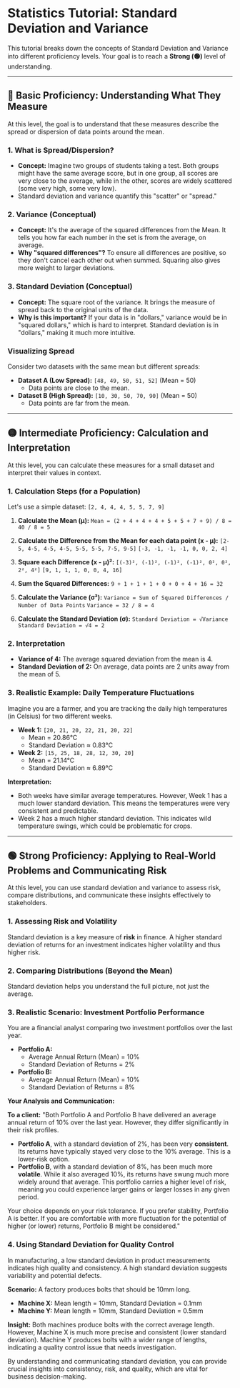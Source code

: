 # Statistics Tutorial: Standard Deviation and Variance

This tutorial breaks down the concepts of Standard Deviation and Variance into different proficiency levels. Your goal is to reach a **Strong (🟢)** level of understanding.

---

## 🔵 Basic Proficiency: Understanding What They Measure

At this level, the goal is to understand that these measures describe the spread or dispersion of data points around the mean.

### 1. What is Spread/Dispersion?

*   **Concept:** Imagine two groups of students taking a test. Both groups might have the same average score, but in one group, all scores are very close to the average, while in the other, scores are widely scattered (some very high, some very low).
*   Standard deviation and variance quantify this "scatter" or "spread."

### 2. Variance (Conceptual)

*   **Concept:** It's the average of the squared differences from the Mean. It tells you how far each number in the set is from the average, on average.
*   **Why "squared differences"?** To ensure all differences are positive, so they don't cancel each other out when summed. Squaring also gives more weight to larger deviations.

### 3. Standard Deviation (Conceptual)

*   **Concept:** The square root of the variance. It brings the measure of spread back to the original units of the data.
*   **Why is this important?** If your data is in "dollars," variance would be in "squared dollars," which is hard to interpret. Standard deviation is in "dollars," making it much more intuitive.

### Visualizing Spread

Consider two datasets with the same mean but different spreads:

*   **Dataset A (Low Spread):** `[48, 49, 50, 51, 52]` (Mean = 50)
    *   Data points are close to the mean.
*   **Dataset B (High Spread):** `[10, 30, 50, 70, 90]` (Mean = 50)
    *   Data points are far from the mean.

---

## 🟡 Intermediate Proficiency: Calculation and Interpretation

At this level, you can calculate these measures for a small dataset and interpret their values in context.

### 1. Calculation Steps (for a Population)

Let's use a simple dataset: `[2, 4, 4, 4, 5, 5, 7, 9]`

1.  **Calculate the Mean (μ):**
    `Mean = (2 + 4 + 4 + 4 + 5 + 5 + 7 + 9) / 8 = 40 / 8 = 5`

2.  **Calculate the Difference from the Mean for each data point (x - μ):**
    `[2-5, 4-5, 4-5, 4-5, 5-5, 5-5, 7-5, 9-5]`
    `[-3, -1, -1, -1, 0, 0, 2, 4]`

3.  **Square each Difference (x - μ)²:**
    `[(-3)², (-1)², (-1)², (-1)², 0², 0², 2², 4²]`
    `[9, 1, 1, 1, 0, 0, 4, 16]`

4.  **Sum the Squared Differences:**
    `9 + 1 + 1 + 1 + 0 + 0 + 4 + 16 = 32`

5.  **Calculate the Variance (σ²):**
    `Variance = Sum of Squared Differences / Number of Data Points`
    `Variance = 32 / 8 = 4`

6.  **Calculate the Standard Deviation (σ):**
    `Standard Deviation = √Variance`
    `Standard Deviation = √4 = 2`

### 2. Interpretation

*   **Variance of 4:** The average squared deviation from the mean is 4.
*   **Standard Deviation of 2:** On average, data points are 2 units away from the mean of 5.

### 3. Realistic Example: Daily Temperature Fluctuations

Imagine you are a farmer, and you are tracking the daily high temperatures (in Celsius) for two different weeks.

*   **Week 1:** `[20, 21, 20, 22, 21, 20, 22]`
    *   Mean = 20.86°C
    *   Standard Deviation ≈ 0.83°C
*   **Week 2:** `[15, 25, 18, 28, 12, 30, 20]`
    *   Mean = 21.14°C
    *   Standard Deviation ≈ 6.89°C

**Interpretation:**

*   Both weeks have similar average temperatures. However, Week 1 has a much lower standard deviation. This means the temperatures were very consistent and predictable.
*   Week 2 has a much higher standard deviation. This indicates wild temperature swings, which could be problematic for crops.

---

## 🟢 Strong Proficiency: Applying to Real-World Problems and Communicating Risk

At this level, you can use standard deviation and variance to assess risk, compare distributions, and communicate these insights effectively to stakeholders.

### 1. Assessing Risk and Volatility

Standard deviation is a key measure of **risk** in finance. A higher standard deviation of returns for an investment indicates higher volatility and thus higher risk.

### 2. Comparing Distributions (Beyond the Mean)

Standard deviation helps you understand the full picture, not just the average.

### 3. Realistic Scenario: Investment Portfolio Performance

You are a financial analyst comparing two investment portfolios over the last year.

*   **Portfolio A:**
    *   Average Annual Return (Mean) = 10%
    *   Standard Deviation of Returns = 2%
*   **Portfolio B:**
    *   Average Annual Return (Mean) = 10%
    *   Standard Deviation of Returns = 8%

**Your Analysis and Communication:**

**To a client:** "Both Portfolio A and Portfolio B have delivered an average annual return of 10% over the last year. However, they differ significantly in their risk profiles.

*   **Portfolio A**, with a standard deviation of 2%, has been very **consistent**. Its returns have typically stayed very close to the 10% average. This is a lower-risk option.
*   **Portfolio B**, with a standard deviation of 8%, has been much more **volatile**. While it also averaged 10%, its returns have swung much more widely around that average. This portfolio carries a higher level of risk, meaning you could experience larger gains or larger losses in any given period.

Your choice depends on your risk tolerance. If you prefer stability, Portfolio A is better. If you are comfortable with more fluctuation for the potential of higher (or lower) returns, Portfolio B might be considered."

### 4. Using Standard Deviation for Quality Control

In manufacturing, a low standard deviation in product measurements indicates high quality and consistency. A high standard deviation suggests variability and potential defects.

**Scenario:** A factory produces bolts that should be 10mm long.

*   **Machine X:** Mean length = 10mm, Standard Deviation = 0.1mm
*   **Machine Y:** Mean length = 10mm, Standard Deviation = 0.5mm

**Insight:** Both machines produce bolts with the correct average length. However, Machine X is much more precise and consistent (lower standard deviation). Machine Y produces bolts with a wider range of lengths, indicating a quality control issue that needs investigation.

By understanding and communicating standard deviation, you can provide crucial insights into consistency, risk, and quality, which are vital for business decision-making.
